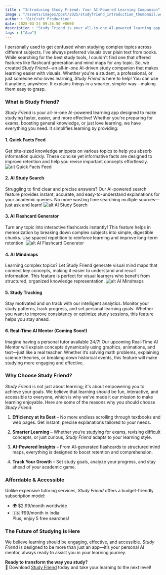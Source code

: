 ```yaml
---
title : "Introducing Study Friend: Your AI-Powered Learning Companion"
image : "/assets/images/post/2025/studyfriend_introduction_thumbnail.webp"
author : "BitCraft Production"
date: 2025-03-24 09:36:50 +0600
description : "Study Friend is your all-in-one AI-powered learning app designed to make studying faster, easier, and more effective!"
tags : ["App"]
---
```



I personally used to get confused when studying complex topics across different subjects. I've always preferred visuals over plain text from books. While searching for the best study tools, I couldn't find one that offered features like flashcard generation and mind maps for any topic. So, we created *Study Friend*—an all-in-one AI-driven study companion that makes learning easier with visuals. Whether you're a student, a professional, or just someone who loves learning, *Study Friend* is here to help! You can use it anytime, anywhere. It explains things in a smarter, simpler way—making them easy to grasp.

### What is Study Friend?

*Study Friend* is your all-in-one AI-powered learning app designed to make studying faster, easier, and more effective! Whether you're preparing for exams, boosting general knowledge, or just love learning, we have everything you need. It simplifies learning by providing:

#### **1. Quick Facts Feed**
Get bite-sized knowledge snippets on various topics to help you absorb information quickly. These concise yet informative facts are designed to improve retention and help you revise important concepts effortlessly.
![alt Quick Facts Feed](/assets/images/post/2025/discover.png)

#### **2. AI Study Search**
Struggling to find clear and precise answers? Our AI-powered search feature provides instant, accurate, and easy-to-understand explanations for your academic queries. No more wasting time searching multiple sources—just ask and learn!
![alt AI Study Search](/assets/images/post/2025/ai_search.png)

#### **3. AI Flashcard Generator**
Turn any topic into interactive flashcards instantly! This feature helps in memorization by breaking down complex subjects into simple, digestible chunks. Use spaced repetition to reinforce learning and improve long-term retention.
![alt AI Flashcard Generator](/assets/images/post/2025/ai_flashcards.png)

#### **4. AI Mindmaps**
Learning complex topics? Let Study Friend generate visual mind maps that connect key concepts, making it easier to understand and recall information. This feature is perfect for visual learners who benefit from structured, organized knowledge representation.
![alt AI Mindmaps](/assets/images/post/2025/ai_mindmap.png)

#### **5. Study Tracking**
Stay motivated and on track with our intelligent analytics. Monitor your study patterns, track progress, and set personal learning goals. Whether you want to improve consistency or optimize study sessions, this feature helps you stay ahead.

#### **6. Real-Time AI Mentor (Coming Soon!)**
Imagine having a personal tutor available 24/7! Our upcoming Real-Time AI Mentor will explain concepts dynamically using graphics, animations, and text—just like a real teacher. Whether it’s solving math problems, explaining science theories, or breaking down historical events, this feature will make studying more engaging and effective.

### Why Choose Study Friend?

*Study Friend* is not just about learning; it's about empowering you to achieve your goals. We believe that learning should be fun, interactive, and accessible to everyone, which is why we've made it our mission to make learning enjoyable. Here are some of the reasons why you should choose *Study Friend*:

1. **Efficiency at Its Best** – No more endless scrolling through textbooks and web pages. Get instant, precise explanations tailored to your needs.

2. **Smarter Learning** – Whether you’re studying for exams, revising difficult concepts, or just curious, *Study Friend* adapts to your learning style.

3. **AI-Powered Insights** – From AI-generated flashcards to structured mind maps, everything is designed to boost retention and comprehension.

4. **Track Your Growth** – Set study goals, analyze your progress, and stay ahead of your academic game.

### Affordable & Accessible

Unlike expensive tutoring services, *Study Friend* offers a budget-friendly subscription model:
- 🌍 $2.99/month worldwide  
- 🇮🇳 ₹99/month in India  
Plus, enjoy 5 free searches!

### The Future of Studying is Here

We believe learning should be engaging, effective, and accessible. *Study Friend* is designed to be more than just an app—it’s your personal AI mentor, always ready to assist you in your learning journey.

**Ready to transform the way you study?**  
📲 Download [Study Friend](https://play.google.com/store/apps/details?id=com.bitcraft.studyfriend) today and take your learning to the next level!

